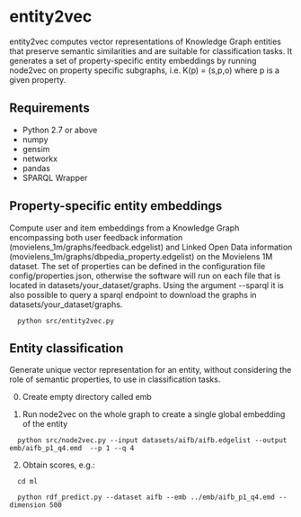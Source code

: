 # entity2vec
entity2vec computes vector representations of Knowledge Graph entities that preserve semantic similarities and are suitable for classification tasks. It generates a set of property-specific entity embeddings by running node2vec on property specific subgraphs, i.e. K(p) = (s,p,o) where p is a given property.

## Requirements

- Python 2.7 or above
- numpy
- gensim
- networkx
- pandas
- SPARQL Wrapper

## Property-specific entity embeddings

Compute user and item embeddings from a Knowledge Graph encompassing both user feedback information (movielens_1m/graphs/feedback.edgelist) and Linked Open Data information (movielens_1m/graphs/dbpedia_property.edgelist) on the Movielens 1M dataset. The set of properties can be defined in the configuration file config/properties.json, otherwise the software will run on each file that is located in datasets/your_dataset/graphs. Using the argument --sparql it is also possible to query a sparql endpoint to download the graphs in datasets/your_dataset/graphs.

```
  python src/entity2vec.py
```

## Entity classification

Generate unique vector representation for an entity, without considering the role of semantic properties, to use in classification tasks.

0) Create empty directory called emb

1) Run node2vec on the whole graph to create a single global embedding of the entity
```
  python src/node2vec.py --input datasets/aifb/aifb.edgelist --output emb/aifb_p1_q4.emd  --p 1 --q 4
```
2) Obtain scores, e.g.:
```
  cd ml

  python rdf_predict.py --dataset aifb --emb ../emb/aifb_p1_q4.emd --dimension 500
```
